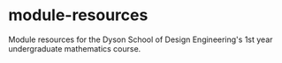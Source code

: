 # module-resources
Module resources for the Dyson School of Design Engineering's 1st year undergraduate mathematics course.
